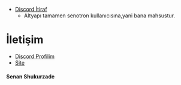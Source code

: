  - [Discord İtiraf](https://github.com/senotron/itiraf-botu-v13)
      - Altyapı tamamen senotron  kullanıcısına,yani bana mahsustur.

# İletişim
* [Discord Profilim](https://discord.com/users/840158550495723530)
* [Site](https://senotron.vercel.app)



<h4>Senan Shukurzade</h4>
